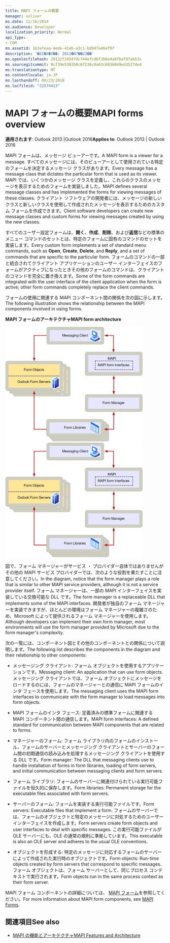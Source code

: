 ```yaml
---
title: MAPI フォームの概要
manager: soliver
ms.date: 11/16/2014
ms.audience: Developer
localization_priority: Normal
api_type:
- COM
ms.assetid: 1b3afeaa-4ede-41eb-a3c1-b8947a46ef97
description: '�ŏI�X�V��: 2011�N7��23��'
ms.openlocfilehash: 29132f24547dc744efcd6f2b6e4a8f6af87ab53c
ms.sourcegitcommit: 0cf39e5382b8c6f236c8a63c6036849ed3527ded
ms.translationtype: MT
ms.contentlocale: ja-JP
ms.lasthandoff: 08/23/2018
ms.locfileid: "22574413"
---
```

# <a name="mapi-forms-overview"></a><span data-ttu-id="5017b-103">MAPI フォームの概要</span><span class="sxs-lookup"><span data-stu-id="5017b-103">MAPI forms overview</span></span>
  
<span data-ttu-id="5017b-104">**適用されます**: Outlook 2013 |Outlook 2016</span><span class="sxs-lookup"><span data-stu-id="5017b-104">**Applies to**: Outlook 2013 | Outlook 2016</span></span> 
  
<span data-ttu-id="5017b-105">MAPI フォームは、メッセージ ビューアーです。</span><span class="sxs-lookup"><span data-stu-id="5017b-105">A MAPI form is a viewer for a message.</span></span> <span data-ttu-id="5017b-106">すべてのメッセージには、そのビューアーとして使用されている特定のフォームを決定するメッセージ クラスがあります。</span><span class="sxs-lookup"><span data-stu-id="5017b-106">Every message has a message class that dictates the particular form that is used as its viewer.</span></span> <span data-ttu-id="5017b-107">MAPI では、いくつかのメッセージ クラスを定義し、これらのクラスのメッセージを表示するためのフォームを実装しました。</span><span class="sxs-lookup"><span data-stu-id="5017b-107">MAPI defines several message classes and has implemented the forms for viewing messages of these classes.</span></span> <span data-ttu-id="5017b-108">クライアント ソフトウェアの開発者には、メッセージの新しいクラスと新しいクラスを使用して作成されたメッセージを表示するためのカスタム フォームを作成できます。</span><span class="sxs-lookup"><span data-stu-id="5017b-108">Client software developers can create new message classes and custom forms for viewing messages created by using the new classes.</span></span>
  
<span data-ttu-id="5017b-109">すべてのユーザー設定フォームは、**開く**、**作成**、**削除**、および**返信**などの標準のメニュー コマンドのセットとは、特定のフォームに固有のコマンドのセットを実装します。</span><span class="sxs-lookup"><span data-stu-id="5017b-109">Every custom form implements a set of standard menu commands, such as **Open**, **Create**, **Delete**, and **Reply**, and a set of commands that are specific to the particular form.</span></span> <span data-ttu-id="5017b-110">フォームのコマンドの一部と統合されてクライアント アプリケーションのユーザー インターフェイスのフォームがアクティブになったときその他のフォームのコマンドは、クライアントのコマンドを完全に置き換えます。</span><span class="sxs-lookup"><span data-stu-id="5017b-110">Some of the form commands are integrated with the user interface of the client application when the form is active; other form commands completely replace the client commands.</span></span> 
  
<span data-ttu-id="5017b-111">フォームの使用に関連する MAPI コンポーネント間の関係を次の図に示します。</span><span class="sxs-lookup"><span data-stu-id="5017b-111">The following illustration shows the relationship between the MAPI components involved in using forms.</span></span> 
  
<span data-ttu-id="5017b-112">**MAPI フォームのアーキテクチャ**</span><span class="sxs-lookup"><span data-stu-id="5017b-112">**MAPI form architecture**</span></span>
  
<span data-ttu-id="5017b-113">![MAPI フォームのアーキテクチャ](media/forms01.gif "MAPI フォームのアーキテクチャ")</span><span class="sxs-lookup"><span data-stu-id="5017b-113">![MAPI form architecture](media/forms01.gif "MAPI form architecture")</span></span>
  
<span data-ttu-id="5017b-114">図で、フォーム マネージャーがサービス ・ プロバイダー自体ではありませんがその他の MAPI サービス プロバイダーでは、次のような役割を果たすことに注意してください。</span><span class="sxs-lookup"><span data-stu-id="5017b-114">In the diagram, notice that the form manager plays a role that is similar to other MAPI service providers, although it is not a service provider itself.</span></span> <span data-ttu-id="5017b-115">フォーム マネージャーは、一部の MAPI インターフェイスを実装している交換可能な DLL です。</span><span class="sxs-lookup"><span data-stu-id="5017b-115">The form manager is a replaceable DLL that implements some of the MAPI interfaces.</span></span> <span data-ttu-id="5017b-116">開発者が独自のフォーム マネージャーを実装できますが、ほとんどの環境はフォーム マネージャーの複雑さのため、Microsoft によって提供されるフォーム マネージャーを使用します。</span><span class="sxs-lookup"><span data-stu-id="5017b-116">Although developers can implement their own form manager, most environments will use the form manager provided by Microsoft due to the form manager's complexity.</span></span>
  
<span data-ttu-id="5017b-117">次の一覧には、コンポーネント図とその他のコンポーネントとの関係について説明します。</span><span class="sxs-lookup"><span data-stu-id="5017b-117">The following list describes the components in the diagram and their relationship to other components:</span></span>
  
- <span data-ttu-id="5017b-118">メッセージング クライアント: フォーム オブジェクトを使用するアプリケーションです。</span><span class="sxs-lookup"><span data-stu-id="5017b-118">Messaging client: An application that can use form objects.</span></span> <span data-ttu-id="5017b-119">メッセージング クライアントでは、フォーム オブジェクトにメッセージをロードするのには、フォームのマネージャーとの通信に MAPI フォームのインタ フェースを使用します。</span><span class="sxs-lookup"><span data-stu-id="5017b-119">The messaging client uses the MAPI form interfaces to communicate with the form manager to load messages into form objects.</span></span>
    
- <span data-ttu-id="5017b-120">MAPI フォームのインタ フェース: 定義済みの標準フォームに関連する MAPI コンポーネント間の通信します。</span><span class="sxs-lookup"><span data-stu-id="5017b-120">MAPI form interfaces: A defined standard for communication between MAPI components that are related to forms.</span></span>
    
- <span data-ttu-id="5017b-121">マネージャーのフォーム: フォーム ライブラリ内のフォームのインストール、フォームのサーバーとメッセージング クライアントとサーバーのフォーム間の初期通信の読み込みを処理するメッセージング クライアントを使用する DLL です。</span><span class="sxs-lookup"><span data-stu-id="5017b-121">Form manager: The DLL that messaging clients use to handle installation of forms in form libraries, loading of form servers, and initial communication between messaging clients and form servers.</span></span>
    
- <span data-ttu-id="5017b-122">フォーム ライブラリ: フォームのサーバーに関連付けられている実行可能ファイルを恒久的に保存します。</span><span class="sxs-lookup"><span data-stu-id="5017b-122">Form libraries: Permanent storage for the executable files associated with form servers.</span></span>
    
- <span data-ttu-id="5017b-123">サーバーのフォーム: フォームを実装する実行可能ファイルです。</span><span class="sxs-lookup"><span data-stu-id="5017b-123">Form servers: Executable files that implement a form.</span></span> <span data-ttu-id="5017b-124">フォームのサーバーでは、フォームのオブジェクトと特定のメッセージに対処するためのユーザー インターフェイスを作成します。</span><span class="sxs-lookup"><span data-stu-id="5017b-124">Form servers create form objects and user interfaces to deal with specific messages.</span></span> <span data-ttu-id="5017b-125">この実行可能ファイルが OLE サーバーにも、OLE の通常の規則に準拠しています。</span><span class="sxs-lookup"><span data-stu-id="5017b-125">This executable is also an OLE server and adheres to the usual OLE conventions.</span></span>
    
- <span data-ttu-id="5017b-126">オブジェクトを形成する: 特定のメッセージに対応するフォームのサーバーによって作成された実行時のオブジェクトです。</span><span class="sxs-lookup"><span data-stu-id="5017b-126">Form objects: Run-time objects created by form servers that correspond to specific messages.</span></span> <span data-ttu-id="5017b-127">フォーム オブジェクトは、フォーム サーバーとして、同じプロセス コンテキストで実行されます。</span><span class="sxs-lookup"><span data-stu-id="5017b-127">Form objects run in the same process context as their form server.</span></span>
    
<span data-ttu-id="5017b-128">MAPI フォーム コンポーネントの詳細については、 [MAPI フォーム](mapi-forms.md)を参照してください。</span><span class="sxs-lookup"><span data-stu-id="5017b-128">For more information about MAPI form components, see [MAPI Forms](mapi-forms.md).</span></span>
  
## <a name="see-also"></a><span data-ttu-id="5017b-129">関連項目</span><span class="sxs-lookup"><span data-stu-id="5017b-129">See also</span></span>

- [<span data-ttu-id="5017b-130">MAPI の機能とアーキテクチャ</span><span class="sxs-lookup"><span data-stu-id="5017b-130">MAPI Features and Architecture</span></span>](mapi-features-and-architecture.md)

